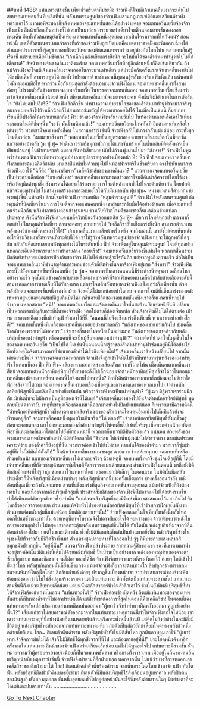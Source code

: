 ##บทที่ 1488: แท่นเทวะสามชั้น
เพียงชั่วพริบตาที่ประมือ จ้าวเฟิงก็โจมตีเจ้าเขาคลื่นเงากระเด็นไป สยบจอมเทพคนอื่นที่เหลือที่นั่น
พลังเทพรวมศูนย์ของจ้าวเฟิงผสานกฎเกณฑ์มิติและเสวียนอ้าวทั้งหลายเอาไว้ มากพอที่จะบดขยี้พลังเทพของจอมเทพขั้นสองได้อย่างง่ายดาย
จอมเทพอวิ๋นเยวี่ยจ้องจ้าวเฟิงเขม็ง สีหน้าเยือกเย็นอย่างที่ไม่เคยเป็นมาก่อน
กระบวนท่าเดียวโจมตีจนจอมเทพขั้นสองลอยกระเด็น อีกทั้งตัวต้นเหตุยังเป็นเพียงแค่จอมเทพขั้นหนึ่งสุดยอด เขาเป็นใครมาจากที่ใดกันแน่?
ก่อนหน้านี้ เขตที่ตัวตนเนตรเทพเจ้าดวงที่เก้าของจ้าวเฟิงถูกเปิดเผยคือเขตดาราชาดฝั่งตะวันออกเฉียงใต้
ส่วนเขตปราการหยั่งรู้อยู่ชายขอบฝั่งตะวันตกของดินแดนเทพรกร้าง อยู่ห่างกันไกลโพ้น หลายคนก็แค่รู้เรื่องนี้ แต่รายละเอียดไม่ชัดแจ้ง
“เจ้าเด็กนี่พลังแข็งแกร่งยิ่งนัก จะให้มันได้ของล้ำค่าเผ่าทำนุฟ้าไปไม่ได้เด็ดขาด!”
สีหน้าของเจ้าเขาคลื่นเงาตึงเครียด
จอมเทพอวิ๋นเยวี่ยที่อยู่อีกด้านหนึ่งก็คิดเช่นเดียวกัน
ถึงแม้จ้าวเฟิงจะโจมตีเจ้าเขาคลื่นเงาจนถอยในกระบวนท่าเดียว แต่ประมือกันครั้งแรกเจ้าเขาคลื่นเงายังไม่ได้ลงมือเต็มที่ สามารถพูดได้กระทั่งว่าประมาทด้วยซ้ำ
ตอนนี้ทุกคนรู้พลังของจ้าวเฟิงชัดแล้ว แน่นอนว่าไม่มีทางออมมือให้ หากร่วมมือกันทุ่มสุดกำลังต้องเอาชนะจ้าวเฟิงได้แน่
จอมเทพเขาคลื่นเงาทั้งสามค่อยๆ ไปรวมตัวกันข้างกายจอมเทพอวิ๋นเยวี่ย
ในบรรดาจอมเทพขั้นสอง จอมเทพอวิ๋นเยวี่ยแข็งแกร่งกว่าเจ้าเขาคลื่นเงาเล็กน้อยด้วยซ้ำ เพียงแต่เขาคลื่นเงามีจอมเทพสามคน ดังนั้นจึงมีอำนาจในการตัดสินใจ
“ยังไม่ยอมไปอีกรึ?”
จ้าวเฟิงเลิกคิ้วขึ้น
ท่าทางความเย้ายวนใจของของล้ำค่าเผ่าทำนุฟ้าจะมากจริงๆ ตนเองเผยพลังไปบ้างเล็กน้อยก็ไม่สามารถข่มขวัญให้พวกเขาถอยไปได้
ในเมื่อเป็นเช่นนี้ ก็มอบบทเรียนที่ยิ่งฝังลึกให้พวกเขาแล้วกัน!
ฟิ้ว!
ร่างของจ้าวเฟิงพลันหายวับไป ในท้องฟ้าหลงเหลือเอาไว้เพียงระลอกคลื่นมิติชั้นหนึ่ง
“ระวัง มันโจมตีมาแล้ว!”
จอมเทพอวิ๋นเยวี่ยตะโกนทันที
อีกสามคนที่เหลือใจเต้นระรัว
พวกเขามีจอมเทพถึงสี่คน ในสถานการณ์เช่นนี้ จ้าวเฟิงกลับไม่เกรงกลัวแม้แต่น้อย กระทั่งบุกโจมตีมาก่อน
“เมฆมายาสังหาร!”
จอมเทพอวิ๋นเยวี่ยยืนอยู่ตรงกลาง ดาบยาวเย็นยะเยือกในมือกวัดแกว่งอย่างบ้าคลั่ง
วู้ม ฟู่ ฟู่~
ฟ้าดินราวราตรีขมุกขมัวภายใต้แสงจันทร์ แต่ในนั้นกลับมีจิตสังหารเย็นเยียบซ่อนอยู่
ในฟ้ายามราตรี คมดาบจันทร์เสี้ยวมายานับไม่ถ้วนพุ่งผ่านไปมา
“สังหาร!”
จ้าวเฟิงไม่พูดพร่ำทำเพลง ฟันกระบี่เทพรวมศูนย์ทำลายอุปสรรคทุกอย่างเบื้องหน้า
ฟิ้ว ฟิ้ว ฟิ้ว!
จอมเทพเขาคลื่นเงาทั้งสามกระตุ้นเคล็ดวิชาลับ เงาแสงสีดำนับไม่ถ้วนพุ่งไปในท้องฟ้าราตรีในชั่วพริบตา ตรงไปพันธนาการจ้าวเฟิงเอาไว้
“นี่ก็คือ ‘วิชาเงาสังหาร’ เคล็ดวิชาลับของเขาคลื่นเงา? ”
แววตาของจอมเทพอวิ๋นเยวี่ยเป็นประกายเล็กน้อย
‘วิชาเงาสังหาร’ ของเขาคลื่นเงาสามารถสร้างการโจมตีอันน่าอัศจรรย์โดยใช้เงาหรือวัตถุมืดดำทุกสิ่ง สังหารคนได้อย่างไร้ร่องรอย
การโจมตีพลังเทพทั่วไปในระดับเดียวกัน โดยปกติแล้วจะทะลุผ่านไป ไม่สามารถสร้างผลกระทบอะไรให้กับมันมากนัก
ฟุ่บ ฟุ่บ~
หนามแหลมสีดำมากมายพวยพุ่งขึ้นในท้องฟ้า ล้อมโจมตีจ้าวเฟิงจากรอบทิศ
“หลุมดำรวมศูนย์!”
จ้าวเฟิงใช้พลังเทพรวมศูนย์ ก่อหลุมดำที่บิดเบี้ยวขึ้นมา
การโจมตีจากจอมเทพคนหนึ่ง เขาสามารถรับมือได้อย่างง่ายดาย
เมื่อจอมเทพสี่คนร่วมมือกัน พลังทำลายล้างค่อนข้างรุนแรง รวมกับที่วิชาโจมตีของเขาคลื่นเงาค่อนข้างแปลกประหลาด ดังนั้นจ้าวเฟิงจึงสำแดงเคล็ดวิชาป้องกันออกมาเสีย
วู้ม ฟู่~
เมื่อการโจมตีทุกอย่างตรงมาก็ตกเข้าไปในหลุมดำบิดเบี้ยว ก่อนจะค่อยๆ สลายหายไป
“เคล็ดวิชาลับแข็งแกร่งยิ่งนัก สามารถต้านทานพลังของวิชาเงาสังหารเอาไว้ได้!”
เจ้าเขาคลื่นเงาเผยสีหน้าพรั่นพรึง
จนถึงตอนนี้ เขายังไม่เคยเห็นพลังอะไรที่ข่มวิชาเงาสังหารจนถึงระดับนี้ได้
เขาไม่รู้ว่าพลังเทพรวมศูนย์ของจ้าวเฟิงแทบจะไม่ถูกพลังใดๆ ข่ม กลับกันคือแทบสยบพลังทุกอย่างได้ในระดับหนึ่ง
ฟิ้ว!
จ้าวเฟิงอยู่ในหลุมดำรวมศูนย์ โจมตีทุกอย่างแหลกละเอียดด้วยกระบวนท่าทำลายล้าง
“ถอยเร็ว!”
จอมเทพอวิ๋นเยวี่ยร้องขึ้นทันใด
พวกเขาสี่คนร่วมมือกันยังทำลายแม้แต่การป้องกันของจ้าวเฟิงไม่ได้ ยังจะสู้อะไรกันอีก
แต่หากพูดถึงความเร็ว ต่อให้เป็นจอมเทพเขาคลื่นเงาที่ชำนาญด้านการหลบซ่อนตัวก็ยังห่างชั้นจากจ้าวเฟิงอยู่มาก
“สังหาร!”
จ้าวเฟิงฟันกระบี่ไปยังจอมเทพขั้นหนึ่งคนหนึ่ง
วู้ม วู้ม~
จอมเทพวัยกลางคนคนนี้มีร่างดำสนิทดุจเงา เคลื่อนไหวอย่างรวดเร็ว จุดนี้ค่อนข้างคล้ายกับสายเลือดเผ่าเงาราตรีที่จ้าวเฟิงเคยพบ
เคล็ดวิชาลับสายเลือดระดับนี้สามารถลดอาการบาดเจ็บที่ได้รับลงมาก
แต่การโจมตีพลังเทพของจ้าวเฟิงแข็งแกร่งถึงเพียงนั้น ด้วยพลังฝึกตนจอมเทพขั้นหนึ่งของอีกฝ่าย จึงลดได้ไม่มากน้อยเท่าใดเลย
จากการโจมตีที่แข็งแกร่งของพลังเทพรวมศูนย์และคุณสมบัติสูบกินบิดโค้ง กลิ่นอายชีวิตของจอมเทพขั้นหนึ่งเขาคลื่นเงาคนนี้หายไป ร่างกายแหลกสลาย
“หนี!”
จอมเทพอวิ๋นเยวี่ยและเจ้าเขาคลื่นเงาใจสั่นสะท้าน รีบเร่งหนีทันที
เปลี่ยนเป็นพวกเขาเผชิญกับกระบี่นั้นของจ้าวเฟิง หากไม่ตายก็ต้องเจ็บหนัก
ส่วนจ้าวเฟิงก็ไม่ได้ไล่ตามต่อ เป้าหมายของเขาคือของที่เผ่าทำนุฟ้าทิ้งเอาไว้ที่นี่
“คนคนนี้ไยจึงแข็งแกร่งถึงเพียงนี้ พวกเราจะทำอย่างไรดี?”
จอมเทพขั้นหนึ่งที่เหลือของเขาคลื่นเงาเอ่ยอย่างหวาดกลัว
“พลังเทพของเขาแกร่งเกินไป ข่มเคล็ดวิชาลับของพวกเราได้พอควร!”
เจ้าเขาคลื่นเงาไม่พอใจเป็นอย่างมาก
“พลังเทพของเขาคล้ายกับพลังบริสุทธิ์ของเผ่าทำนุฟ้า หรือคนคนนี้จะเป็นผู้สืบทอดของเผ่าทำนุฟ้า?”
ความคิดที่น่าตกใจนี้ผุดขึ้นในใจของจอมเทพอวิ๋นเยวี่ย
“เป็นไปได้ ไม่เช่นนั้นคนคนนี้จะรู้ว่าของล้ำค่าเผ่าทำนุฟ้าซ่อนอยู่ที่นี่ได้อย่างไร อีกทั้งเหตุใดจึงสามารถหาที่ซ่อนของล้ำค่าได้เร็วถึงเพียงนั้น!”
เจ้าเขาคลื่นเงาสีหน้าเปลี่ยนไป จากนั้นเอ่ยอย่างมั่นใจ
จากการคาดเดาของพวกเขา จ้าวเฟิงจึงถูกเข้าใจผิดไปว่าเป็นทายาทรุ่นหลังของเผ่าทำนุฟ้า
ในตอนนี้เอง
ฟิ้ว ฟิ้ว ฟิ้ว~
เสียงแหวกอากาศสามเสียงดังมาจากที่ไกลโพ้น
เมื่อเห็นคนเขาคลื่นเงา สีหน้าจอมเทพตำหนักอาทิตย์พิสุทธิ์ทั้งสามตะลึงไปเล็กน้อย
เจ้าตำหนักอาทิตย์พิสุทธิ์จำได้ว่าในตอนมาเขาคลื่นเงามีจอมเทพสี่คน ตอนนี้ไยจึงหายไปคนหนึ่ง? อีกทั้งสีหน้าของพวกเขาก็เหมือนจะไม่ดีเท่าใดนัก
หลังจากไต่ถาม จอมเทพเขาคลื่นเงาบอกเรื่องเมื่อครู่และการคาดเดาของพวกเขาไป
เจ้าตำหนักอาทิตย์พิสุทธิ์ตื่นตะลึงเป็นอย่างยิ่งเช่นกัน หรือว่าจ้าวเฟิงจะเป็นเผ่าทำนุฟ้า?
“ผู้เฒ่า มิสู้พวกเราร่วมมือกัน มิเช่นนั้นจะไม่มีทางเป็นคู่มือของเจ้านี่ได้เลย!”
เจ้าเขาคลื่นเงามองไปยังเจ้าตำหนักอาทิตย์พิสุทธิ์ พูดด้วยนัยน์ตาวาววับ
เหตุที่เขาพูดเรื่องก่อนหน้านี้ออกมาอย่างไม่ปิดบังแม้แต่น้อย ก็เพราะเขามีความคิดนี้
“ตำหนักอาทิตย์พิสุทธิ์ช่างขี้ขลาดตาขาวเสียจริง ของของตัวเองจะโดนคนอื่นแย่งไปเต็มทีแล้วยังจะหัวหดอยู่อีก”
จอมเทพอีกคนหนึ่งพูดเสริมเกินจริง
“ได้ ตกลง!”
เจ้าตำหนักอาทิตย์พิสุทธิ์ลังเลชั่วครู่ ก่อนจะตอบตกลง
เขาไม่อยากมอบของล้ำค่าเผ่าทำนุฟ้าให้คนอื่นไปเช่นนี้จริงๆ
เมื่อพวกตำหนักอาทิตย์พิสุทธิ์และเขาคลื่นเงาไล่ตามไปยังที่ก่อนหน้านี้ พวกเขาก็พบว่ามิติปิดตัวลงแล้ว
แน่นอน ด้วยพลังของพวกเขาจอมเทพทั้งหกย่อมทำให้มิติเปิดออกได้
“ช้าก่อน ให้เจ้านั่นมุ่งหน้าไปสำรวจทาง หากมันประสบเคราะห์ร้าย ของล้ำค่าก็ยังอยู่ที่นั่น พวกเราค่อยเข้าไปยังไม่สาย หากมันได้ของล้ำค่ามา พวกเราก็ซุ่มฆ่าอยู่ที่นี่ ไม่ให้มันได้ตั้งตัว!”
สีหน้าเจ้าเขาคลื่นเงาชวนขนลุก ฉายแววเจ้าเล่ห์เพทุบาย
จอมเทพที่เหลือต่างพยักหน้า แผนของเจ้าเขาคลื่นเงาไม่เลวเลยจริงๆ
ด้วยเหตุนี้ จอมเทพทั้งหกจึงซุ่มโจมตีอยู่ที่นี่
โดยมีเจ้าเขาคลื่นเงาที่เชี่ยวชาญด้านการซุ่มโจมตีจัดการวางแผนด้วยตนเอง
ส่วนจ้าวเฟิงในตอนนี้ มาถึงยังมิติลึกลับอีกแห่งที่ไม่รู้ว่าถูกซ่อนเอาไว้นานเท่าใดผ่านรอยแยกมิติเล็กๆ ในตอนแรก
ในมิตินั้นมืดสลัว ประเดี๋ยวก็มีพลังบริสุทธิ์เฉียดผ่านข้างๆ
พลังบริสุทธิ์พวกนี้บางครั้งแข็งแกร่ง บางครั้งอ่อนกำลัง พลังอ่อนที่สุดเพิ่งจะถึงขั้นจอมเทพ ส่วนที่แข็งแกร่งที่สุดถึงจอมเทพขั้นสามสุดยอด แม้แต่จ้าวเฟิงก็ยังต้องหลบไป
และเนื่องจากพลังบริสุทธิ์กลุ่มนี้ ประสาทสัมผัสเทของจ้าวเฟิงจึงไม่อาจแผ่ไปได้อย่างราบรื่น ทำได้เพียงแค่ค่อยๆคลำทางไปเท่านั้น
“แต่ก่อนพลังบริสุทธิ์ของมิติแห่งนี้อาจสะสมเอาไว้มากเกินไป จึงไหลรั่วออกจากรอยแยก ส่วนเทพแท้จริงทั่วไปของตำหนักอาทิตย์พิสุทธิ์ที่เข้าร่วมการฝึกฝนไม่มีแรงต้านทานต่อพลังกลุ่มนี้แม้แต่น้อย มีแต่ต้องตายเท่านั้น!”
จ้าวเฟิงคาดเดาในใจ
อีกทั้งพลังนี้หลั่งไหลออกไปแค่ชั่วขณะเท่านั้น ด้วยเหตุนี้เทพโบราณจึงไม่อาจสืบอะไรได้
ระหว่างทาง จ้าวเฟิงพบว่าพลังในกายของตนถูกชิงไปไม่หยุด
เขาอดกระตุ้นพลังเทพรวมศูนย์ขึ้นไม่ได้
ทันใดนั้น พลังสูบกินที่มาจากที่อื่นอ่อนกำลังลงไปมาก
แต่ในขณะเดียวกัน ทั่วทั้งมิติมืดหม่นก็พลันปั่นป่วนมากยิ่งขึ้น พลังบริสุทธิ์ข้างในพุ่งชนไปทั่วราวกับมีชีวิตชีวาขึ้นมา
ส่วนตรงสุดปลายทางที่ไกลออกไป จู่ๆ ก็มีประกายแสงหลากสีขมุกขมัวปรากฏขึ้น
“อยู่ที่นั่น!”
แววตาจ้าวเฟิงเปล่งประกาย
จากความรู้สึกของเขา ของที่เขาตามหาน่าจะอยู่ทางทิศนั้น
มิติแห่งนี้เต็มไปด้วยพลังบริสุทธิ์ ปั่นป่วนเป็นอย่างมาก พลังมองทะลุผ่านของดวงตาซ้ายก็ถูกรบกวนและขัดขวาง จนไม่อาจมองได้ชัด
จ้าวเฟิงรักษาความระมัดระวังเอาไว้ ค่อยๆ ใกล้เข้าไป
ยิ่งเข้าใกล้ พลังสูบกินกลุ่มนั้นก็ยิ่งแข็งแกร่ง แม้แต่จ้าวเฟิงก็ยากจะต้านทานไว้
สิ่งปลูกสร้างทรงกลมขนาดมหึมาที่ใหญ่โตโอ่อ่า ลึกลับเก่าแก่ ค่อยๆ ปรากฏขึ้นเบื้องหน้าเขา
จากประสบการณ์ของจ้าวเฟิง ย่อมมองออกว่านี่ไม่ใช่สิ่งปลูกสร้างธรมดา แต่เป็นแท่นเทวะ อีกทั้งยังเป็นแท่นเทวะสามชั้น!
แท่นเทวะสามชั้นนี้ถึงแม้จะเสียหายเล็กน้อย แต่บนนั้นสลักศาสตร์ฟ้าดินล้ำลึกเอาไว้ ข้างในยังมีพลังบริสุทธิ์ที่ทำให้จ้าวเฟิงต้องยำเกรงไหลวน
“แท่นเทวะงั้นรึ!”
จ้าวเฟิงค่อนข้างผิดหวัง
ถึงแม้แท่นเทวะของจอมเทพขั้นสามก็เป็นของล้ำค่าที่ไม่อาจประเมินได้ แต่สิ่งที่เขาต้องการที่สุดในตอนนี้คือเคล็ดวิชา!
ในตอนนี้เอง แท่นเทวะพลันเปล่งประกายแสงเทพมืดหม่นออกมา
“ผู้เยาว์ เจ้าทำท่าทางผิดหวังออกมา ดูถูกข้าอย่างนั้นรึ?”
เสียงแก่ชราไม่สบอารมณ์ดังออกมาจากในแท่นเทวะ
เหตุการณ์นี้ทำให้จ้าวเฟิงตกใจไม่น้อย
เขาเดาว่าแท่นเทวะอยู่ที่นี่อย่างน้อยก็นานหลายพันล้านหรือกระทั่งหมื่นล้านปี แต่คิดไม่ถึงว่าข้างในจะมีสิ่งมีชีวิตอยู่
พลังบริสุทธิ์ทะลักออกจากแท่นเทวะขนาดมหึมา ก่อตัวเป็นสัตว์ยักษ์เหี้ยมโหดทรงพลังตัวหนึ่งคล้ายกับกิเลน
โฮก~
กิเลนตัวนั้นคำราม พลังบริสุทธิ์ทั่วทั้งในมิติสั่นไหว ถูกมันควบคุมเอาไว้
“ผู้เยาว์ หากเจ้าจัดการมันไม่ได้ เจ้าก็ไม่มีสิทธิ์ได้ทุกสิ่งจากที่นี่ไป และต้องตายอยู่ที่นี่!”
ประโยคหนึ่งดังมาอีกครั้งจากในแท่นเทวะ
สีหน้าของจ้าวเฟิงเคร่งเครียดเล็กน้อย แต่ไม่ได้พูดอะไรไป
แท่นเทวะมีสามชั้น นั่นหมายความว่าผู้ครอบครองอย่างน้อยก็เป็นจอมเทพขั้นสาม หรือกระทั่งราชาเทพ
เมื่ออยู่ในถิ่นของคนอื่น เผชิญหน้ากับเหตุการณ์เช่นนี้ จ้าวเฟิงจึงทำตามที่อีกฝ่ายบอก
นอกจากนั้น ไม่แน่ว่าบางทีอาจหลอกเอาเคล็ดวิชาของอีกฝ่ายมาได้
โฮก!
กิเลนดำคล้ำตัวนั้นร้องคำราม จากนั้นกระโดดโถมเข้าหาจ้าวเฟิง
ทันใดนั้น พลังบริสุทธิ์มืดฟ้ามัวดินบดขยี้เข้ามา
กิเลนตัวนี้มีพลังบริสุทธิ์ไร้สิ่งเจือปนอยู่มหาศาล พลังฝึกตนของมันสูงถึงขั้นสองสุดยอด
ขั้นหนึ่งสุดยอดทั่วไปอยู่ต่อหน้ามันจะไร้ซึ่งพลังต้านทานใดๆ มีแต่ชะตาที่จะโดนมันตะปบตายเท่านั้น
……………………………………


[Go To Next Chapter]( ./345.md)
